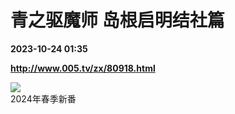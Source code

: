 # 青之驱魔师 岛根启明结社篇

**2023-10-24 01:35**

**http://www.005.tv/zx/80918.html**

![](http://www.005.tv/uploads/pic/2023/9/1694371250577.jpg)  
2024年春季新番